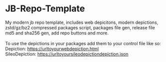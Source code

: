 # JB-Repo-Template
My modern jb repo template, includes web depicitons, modern depictions, zstd/gz/bz2 compressed packages script, packages file gen, release file md5 and sha256 gen, add repo buttons and more.<br><br>
To use the depictions in your packages add them to your control file like so:<br>
Depiction: https://urltoyourwebdepiction.html<br>
SileoDepiction: https://urltoyoursileodepictiondepiction.json